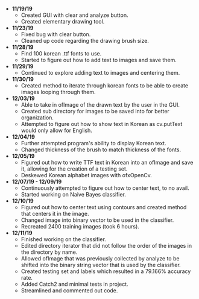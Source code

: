 - **11/19/19**
	- Created GUI with clear and analyze button.
	- Created elementary drawing tool.
- **11/23/19**
	- Fixed bug with clear button.
	- Cleaned up code regarding the drawing brush size.
- **11/28/19**
	- Find 100 korean .ttf fonts to use.
	- Started to figure out how to add text to images and save them.
- **11/29/19**
	- Continued to explore adding text to images and centering them.
- **11/30/19**
	- Created method to iterate through korean fonts to be able to create images looping through them.
- **12/03/19**
	- Able to take in ofImage of the drawn text by the user in the GUI.
	- Created sub directory for images to be saved into for better organization.
	- Attempted to figure out how to show text in Korean as cv.putText would only allow for English.
- **12/04/19**
	- Further attempted program's ability to display Korean text.
	- Changed thickness of the brush to match thickness of the fonts.
- **12/05/19**
	- Figured out how to write TTF text in Korean into an ofImage and save it, allowing for the creation of a testing set.
	- Deskewed Korean alphabet images with ofxOpenCv.
- **12/07/19 - 12/09/19**
	- Continuously attempted to figure out how to center text, to no avail.
	- Started working on Naive Bayes classifier.
- **12/10/19**
	- Figured out how to center text using contours and created method that centers it in the image.
	- Changed image into binary vector to be used in the classifier.
	- Recreated 2400 training images (took 6 hours).
- **12/11/19**
	- Finished working on the classifier.
	- Edited directory iterator that did not follow the order of the images in the directory by name.
	- Allowed ofImage that was previously collected by analyze to be shifted into the binary string vector that is used by the classifier.
	- Created testing set and labels which resulted in a 79.166% accuracy rate.
	- Added Catch2 and minimal tests in project.
	- Streamlined and commented out code.

